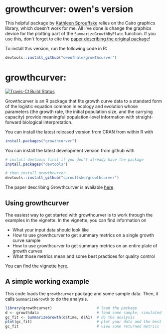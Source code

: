 # growthcurver: owen's version

This helpful package by [Kathleen Sprouffske](https://github.com/sprouffske/growthcurver) relies on the Cairo graphics library, which doesn't work for me.
All I've done is change the graphics device for the plotting part of the `SummarizeGrowthByPlate` function.
If you use this, don't forget to cite the [paper describing the original package](https://bmcbioinformatics.biomedcentral.com/articles/10.1186/s12859-016-1016-7)!

To install this version, run the following code in R:
```R
devtools::install_github("owenfhale/growthcurver")
```

# growthcurver:

[![Travis-CI Build Status](https://travis-ci.org/sprouffske/growthcurver.svg?branch=master)](https://travis-ci.org/sprouffske/growthcurver)

Growthcurver is an R package that fits growth curve data to a standard form of the logistic equation common in ecology and evolution whose parameters (the growth rate, the initial population size, and the carrying capacity) provide meaningful population-level information with straight-forward biological interpretation. 

You can install the latest released version from CRAN from within R with
  ```R
  install.packages("growthcurver")
  ````

You can install the latest development version from github with
  ```R
  # install devtools first if you don't already have the package
  install.packages("devtools")

  # then install growthcurver
  devtools::install_github("sprouffske/growthcurver")
  ```

The paper describing Growthcurver is available [here](https://bmcbioinformatics.biomedcentral.com/articles/10.1186/s12859-016-1016-7).

## Using growthcurver

The easiest way to get started with growthcurver is to work through the examples in the vignette. In the vignette, you can find information on

* What your input data should look like
* How to use growthcurver to get summary metrics on a single growth curve sample
* How to use growthcurver to get summary metrics on an entire plate of growth curves
* What those metrics mean and some best practices for quality control

You can find the vignette [here](https://CRAN.R-project.org/package=growthcurver/vignettes/Growthcurver-vignette.html).

## A simple working example

This code loads the `growthcurver` package and some sample data. Then, it calls `SummarizeGrowth` to do the analysis. 
```R
library(growthcurver)                    # load the package
d <- growthdata                          # load some sample, simulated data
gc_fit <- SummarizeGrowth(d$time, d$A1)  # do the analysis
plot(gc_fit)                             # plot your data and the best fit
gc_fit                                   # view some returned metrics
```


